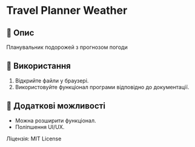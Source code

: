 # Travel Planner Weather

## 📌 Опис
Планувальник подорожей з прогнозом погоди

## 🚀 Використання
1. Відкрийте файли у браузері.
2. Використовуйте функціонал програми відповідно до документації.

## 🔧 Додаткові можливості
- Можна розширити функціонал.
- Поліпшення UI/UX.

Ліцензія: MIT License
